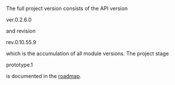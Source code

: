 The full project version consists of the API version 
<!-- NH_MAKE_INSERT_API_VERSION_BEGIN -->
ver.0.2.6.0
<!-- NH_MAKE_INSERT_API_VERSION_END -->
and revision
<!-- NH_MAKE_INSERT_REVISION_BEGIN -->
rev.0.10.55.9
<!-- NH_MAKE_INSERT_REVISION_END -->
which is the accumulation of all module versions. The project stage 
<!-- NH_MAKE_INSERT_STAGE_BEGIN -->
prototype.1
<!-- NH_MAKE_INSERT_STAGE_END -->
is documented in the <a href="general/html/md_roadmap.html">roadmap</a>.
 
